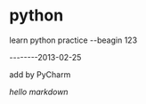 python
======

learn python practice 
--beagin
123


--------2013-02-25


add by PyCharm

*hello markdown*